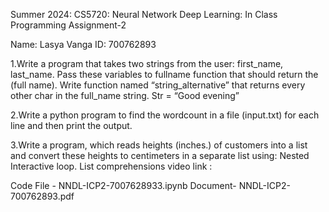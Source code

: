 Summer 2024: CS5720: Neural Network Deep Learning: In Class Programming Assignment-2

Name: Lasya Vanga ID: 700762893

1.Write a program that takes two strings from the user: first_name, last_name. Pass these variables to fullname function that should return the (full name). Write function named “string_alternative” that returns every other char in the full_name string. Str = “Good evening”

2.Write a python program to find the wordcount in a file (input.txt) for each line and then print the output.

3.Write a program, which reads heights (inches.) of customers into a list and convert these heights to centimeters in a separate list using:
  Nested Interactive loop.
  List comprehensions
video link : 

Code File - NNDL-ICP2-7007628933.ipynb 
Document- NNDL-ICP2-700762893.pdf
